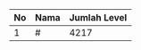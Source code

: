 | No | Nama            | Jumlah Level |
|----|-----------------|--------------|
| 1  | #    |    4217        |
